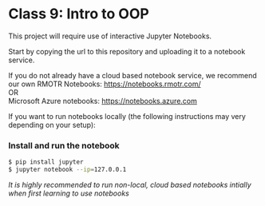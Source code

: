 # Class 9: Intro to OOP

This project will require use of interactive Jupyter Notebooks.

Start by copying the url to this repository and uploading it to a notebook service.

If you do not already have a cloud based notebook service, we recommend our own RMOTR Notebooks:  https://notebooks.rmotr.com/ <br/>
OR <br/>
Microsoft Azure notebooks:  https://notebooks.azure.com

If you want to run notebooks locally (the following instructions may very depending on your setup):

### Install and run the notebook

```bash
$ pip install jupyter
$ jupyter notebook --ip=127.0.0.1
```

*It is highly recommended to run non-local, cloud based notebooks intially when first learning to use notebooks*
